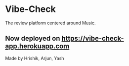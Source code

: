 # Vibe-Check
The review platform centered around Music.

## Now deployed on https://vibe-check-app.herokuapp.com
Made by Hrishik, Arjun, Yash
